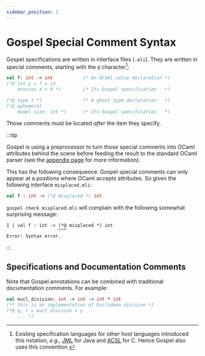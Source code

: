 ```yaml
---
sidebar_position: 1
---
```


# Gospel Special Comment Syntax

Gospel specifications are written in interface files (`.mli`). They are written
in special comments, starting with the `@` character[^1]:

[^1]: Existing specification languages for other host languages introduced this
    notation, *e.g.,* [JML](https://www.cs.ucf.edu/~leavens/JML/index.shtml) for
    Java and [ACSL](https://frama-c.com/html/acsl.html) for C. Hence Gospel
    also uses this convention.

```ocaml
val f: int -> int           (* An OCaml value declaration *)
(*@ let y = f x in
    ensures x > 0 *)        (* Its Gospel specification   *)

(*@ type t *)               (* A ghost type declaration   *)
(*@ ephemeral
    model size: int *)      (* Its Gospel specification   *)
```

Those comments must be located _after_ the item they specify.


:::tip

Gospel is using a preprocessor to turn those special comments into OCaml
attributes behind the scene before feeding the result to the standard OCaml
parser (see the [appendix page](attributes) for more information).

This has the following consequence: Gospel special comments can only appear at a
positions where OCaml accepts attributes. So given the following interface
`misplaced.mli`:

```ocaml invalidSyntax
val f : int -> (*@ misplaced *) int
```

`gospel check misplaced.mli` will complain with the following somewhat
surprising message:

```
1 | val f : int -> (*@ misplaced *) int
                   ^^^
Error: Syntax error.
```

:::


## Specifications and Documentation Comments

Note that Gospel annotations can be combined with traditional documentation
comments. For example:

```ocaml invalidSyntax
val eucl_division: int -> int -> int * int
(** this is an implementation of Euclidean division *)
(*@ q, r = eucl_division x y
    ... *)
```
